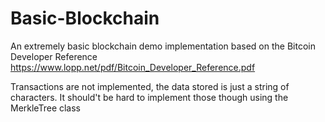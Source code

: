 # Basic-Blockchain
An extremely basic blockchain demo implementation based on the Bitcoin Developer Reference 
https://www.lopp.net/pdf/Bitcoin_Developer_Reference.pdf

Transactions are not implemented, the data stored is just a string of characters. 
It should't be hard to implement those though using the MerkleTree class 
